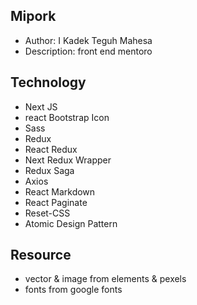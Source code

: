 ## Mipork

 - Author: I Kadek Teguh Mahesa
 - Description: front end mentoro

## Technology

- Next JS
- react Bootstrap Icon
- Sass
- Redux
- React Redux
- Next Redux Wrapper
- Redux Saga
- Axios
- React Markdown
- React Paginate
- Reset-CSS
- Atomic Design Pattern

## Resource
- vector & image from elements & pexels
- fonts from google fonts